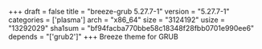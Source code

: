 +++
draft = false
title = "breeze-grub 5.27.7-1"
version = "5.27.7-1"
categories = ['plasma']
arch = "x86_64"
size = "3124192"
usize = "13292029"
sha1sum = "bf94facba770bbe58c18348f28fbb0701e990ee6"
depends = "['grub2']"
+++
Breeze theme for GRUB